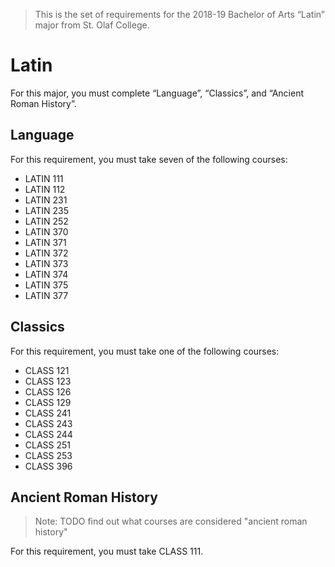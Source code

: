 > This is the set of requirements for the 2018-19 Bachelor of Arts “Latin” major from St. Olaf College.

# Latin
For this major, you must complete “Language”, “Classics”, and “Ancient Roman History”.

## Language
For this requirement, you must take seven of the following courses:

- LATIN 111
- LATIN 112
- LATIN 231
- LATIN 235
- LATIN 252
- LATIN 370
- LATIN 371
- LATIN 372
- LATIN 373
- LATIN 374
- LATIN 375
- LATIN 377


## Classics
For this requirement, you must take one of the following courses:

- CLASS 121
- CLASS 123
- CLASS 126
- CLASS 129
- CLASS 241
- CLASS 243
- CLASS 244
- CLASS 251
- CLASS 253
- CLASS 396


## Ancient Roman History
> Note: TODO find out what courses are considered "ancient roman history"

For this requirement, you must take CLASS 111.


